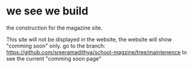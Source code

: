 # we see we build
the construction for the magazine site.

This site will not be displayed in the website, the website will show "comming soon" only. go to the branch: https://github.com/sreeramadithya/school-magzine/tree/maintenence to see the current "comming soon page"

